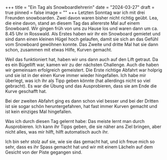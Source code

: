 +++
title = "Ein Tag als Snowboardlehrerin"
date = "2024-03-27"
draft = true
pinned = false
image = ""
+++
Letzten Sonntag war ich mit drei Freunden snowboarden. Zwei davon waren bisher nicht richtig geübt. Lea, die eine davon, stand an diesem Tag das allererste Mal auf einem Snowboard. Wir gingen früh von uns zu Hause los und waren dann um ca. 8.45 Uhr in Rosswald. Als Erstes haben wir ihr ein Snowboard gemietet und sind dann einen kleinen Hügel hoch gelaufen, damit sie sich an das Gefühl vom Snowboard gewöhnen konnte. Das Zweite und dritte Mal hat sie dann schon, zusammen mit etwas Hilfe, Kurven gemacht. 

Weil das funktioniert hat, haben wir uns dann auch auf den Lift getraut. Da es ein Bügellift war, kamen wir zu der nächsten Challenge. Auch die haben wir gemeinsam erfolgreich gemeistert. Die Erste richtige Abfahrt war holprig und sie ist in der einen Kurve immer wieder hingefallen. Ich habe mir überlegt, was ich ihr als Tipp geben könnte (hat allerdings nicht so viel gebracht). Es war die Übung und das Ausprobieren, dass sie am Ende die Kurve geschafft hat. 

Bei der zweiten Abfahrt ging es dann schon viel besser und bei der Dritten ist sie sogar schön heruntergefahren, hat fast immer Kurven gemacht und ist kein einziges Mal hingefallen. 

Was ich durch diesen Tag gelernt habe: Das meiste lernt man durch Ausprobieren. Ich kann ihr Tipps geben, die sie näher ans Ziel bringen, aber nicht alles, was mir hilft, hilft automatisch auch ihr. 

Ich bin sehr stolz auf sie, wie sie das gemacht hat, und ich freue mich so sehr, dass es ihr Spass gemacht hat und wir mit einem Lächeln auf dem Gesicht von der Piste gegangen sind.